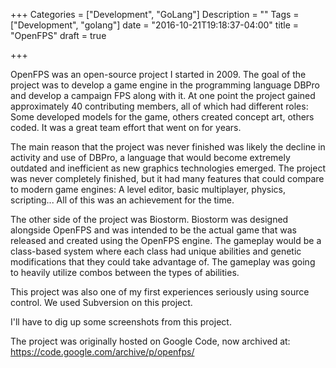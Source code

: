 +++
Categories = ["Development", "GoLang"]
Description = ""
Tags = ["Development", "golang"]
date = "2016-10-21T19:18:37-04:00"
title = "OpenFPS"
draft = true

+++


OpenFPS was an open-source project I started in 2009. The goal of the project was to develop a game engine in the programming language DBPro and develop a campaign FPS along with it. At one point the project gained approximately 40 contributing members, all of which had different roles: Some developed models for the game, others created concept art, others coded. It was a great team effort that went on for years.

The main reason that the project was never finished was likely the decline in activity and use of DBPro, a language that would become extremely outdated and inefficient as new graphics technologies emerged. The project was never completely finished, but it had many features that could compare to modern game engines: A level editor, basic multiplayer, physics, scripting... All of this was an achievement for the time.

The other side of the project was Biostorm. Biostorm was designed alongside OpenFPS and was intended to be the actual game that was released and created using the OpenFPS engine. The gameplay would be a class-based system where each class had unique abilities and genetic modifications that they could take advantage of. The gameplay was going to heavily utilize combos between the types of abilities.

This project was also one of my first experiences seriously using source control. We used Subversion on this project.

I'll have to dig up some screenshots from this project. 

The project was originally hosted on Google Code, now archived at:
https://code.google.com/archive/p/openfps/